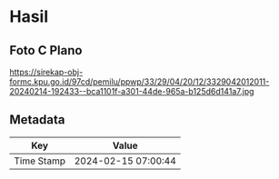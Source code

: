 # Hasil

## Foto C Plano

https://sirekap-obj-formc.kpu.go.id/97cd/pemilu/ppwp/33/29/04/20/12/3329042012011-20240214-192433--bca1101f-a301-44de-965a-b125d6d141a7.jpg


## Metadata

| Key        | Value               |
| ---------- | ------------------- |
| Time Stamp | 2024-02-15 07:00:44 |



